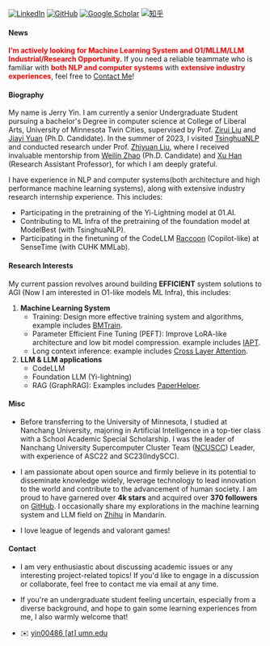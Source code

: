 
[![LinkedIn](https://img.shields.io/badge/LinkedIn-%230A66C2?style=for-the-badge&logo=linkedin&logoColor=white)](https://www.linkedin.com/in/jerry-yin-a21314292/)
[![GitHub](https://img.shields.io/badge/GitHub-%23121011?style=for-the-badge&logo=github&logoColor=white)](https://github.com/JerryYin777)
[![Google Scholar](https://img.shields.io/badge/Google%20Scholar-%230A4D92?style=for-the-badge&logo=googlescholar&logoColor=white)](https://scholar.google.com/citations?user=7gsdLw4AAAAJ&hl=en#)
[![知乎](https://img.shields.io/badge/%E7%9F%A5%E4%B9%8E-%231E2A2A?style=for-the-badge&logo=zhihu&logoColor=blue)](https://www.zhihu.com/people/ycr222/posts)




#### News

<strong style="color:red;"><strong>I’m actively looking for Machine Learning System and O1/MLLM/LLM Industrial/Research Opportunity.</strong></strong> If you need a reliable teammate who is familiar with <strong style="color:red;"><strong>both NLP and computer systems </strong></strong> with <strong style="color:red;"><strong>extensive industry experiences</strong></strong>, feel free to <a href="#contact-info">Contact Me</a>!


#### Biography

My name is Jerry Yin. I am currently a senior Undergraduate Student pursuing a bachelor's Degree in computer science at College of Liberal Arts, University of Minnesota Twin Cities, supervised by Prof. [Zirui Liu](https://zirui-ray-liu.github.io/) and [Jiayi Yuan](https://jy-yuan.github.io/) (Ph.D. Candidate). In the summer of 2023, I visited [TsinghuaNLP](https://github.com/thunlp) and conducted research under Prof. [Zhiyuan Liu](https://nlp.csai.tsinghua.edu.cn/~lzy/), where I received invaluable mentorship from [Weilin Zhao](https://brawny-college-5b2.notion.site/Weilin-Zhao-11d20b7deb8280388213d5f5ed072992) (Ph.D. Candidate) and [Xu Han](https://thucsthanxu13.github.io/) (Research Assistant Professor), for which I am deeply grateful.

I have experience in NLP and computer systems(both architecture and high performance machine learning systems), along with extensive industry research internship experience. This includes:

* Participating in the pretraining of the Yi-Lightning model at 01.AI.
* Contributing to ML Infra of the pretraining of the foundation model at ModelBest (with TsinghuaNLP).
* Participating in the finetuning of the CodeLLM [Raccoon](https://raccoon.sensetime.com/code) (Copilot-like) at SenseTime (with CUHK MMLab).

#### Research Interests

My current passion revolves around building **EFFICIENT** system solutions to AGI (Now I am interested in O1-like models ML Infra), this includes:

1. <strong><strong>Machine Learning System</strong></strong> 
    * Training: Design more effective training system and algorithms, example includes [BMTrain](https://github.com/OpenBMB/BMTrain).
    * Parameter Efficient Fine Tuning (PEFT): Improve LoRA-like architecture and low bit model compression. example includes [IAPT](https://aclanthology.org/2024.acl-long.771.pdf). 
    * Long context inference: example includes [Cross Layer Attention](https://github.com/JerryYin777/Cross-Layer-Attention).
2. <strong><strong>LLM & LLM applications</strong></strong> 
    * CodeLLM
    * Foundation LLM (Yi-lightning)
    * RAG (GraphRAG): Examples includes [PaperHelper](https://github.com/JerryYin777/PaperHelper).

#### Misc

* Before transferring to the University of Minnesota, I studied at Nanchang University, majoring in Artificial Intelligence in a top-tier class with a School Academic Special Scholarship. I was the leader of Nanchang University Supercomputer Cluster Team ([NCUSCC](https://ncuscc.github.io/)) Leader, with experience of ASC22 and SC23(IndySCC). 

* I am passionate about open source and firmly believe in its potential to disseminate knowledge widely, leverage technology to lead innovation to the world and contribute to the advancement of human society. I am proud to have garnered over **4k stars** and acquired over **370 followers** on [GitHub](https://github.com/JerryYin777). I occasionally share my explorations in the machine learning system and LLM field on [Zhihu](https://www.zhihu.com/people/ycr222/posts) in Mandarin.

* I love league of legends and valorant games!

#### Contact<p id="contact-info"></p>

* </strong></strong>I am very enthusiastic about discussing academic issues or any interesting project-related topics! </strong></strong> If you'd like to engage in a discussion or collaborate, feel free to contact me via email at any time. 

* If you're an undergraduate student feeling uncertain, especially from a diverse background, and hope to gain some learning experiences from me, I also warmly welcome that!

* ✉️ [yin00486 [at] umn.edu](mailto:yin00486@umn.edu)
